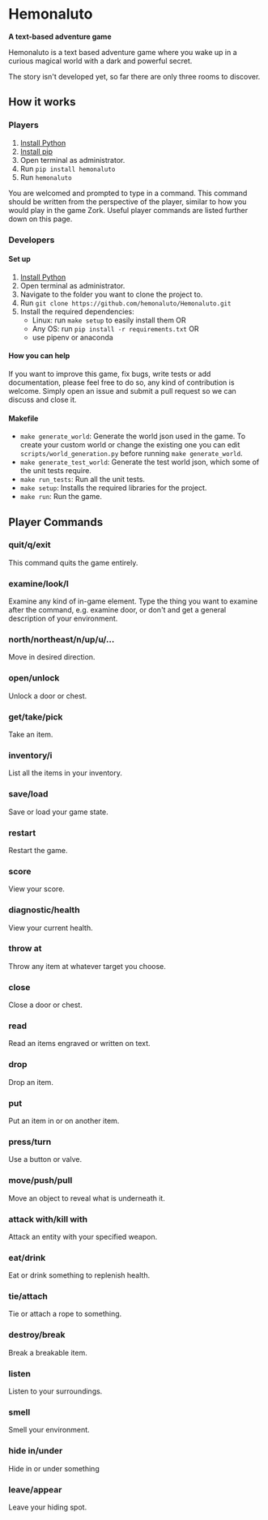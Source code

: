 # Hemonaluto
**A text-based adventure game**

Hemonaluto is a text based adventure game where you wake up in a curious magical world with a dark and powerful secret.

The story isn't developed yet, so far there are only three rooms to discover.

## How it works

### Players

1. [Install Python](https://www.python.org/downloads/)
2. [Install pip](https://monovm.com/blog/how-to-install-pip-on-windows-linux/)
3. Open terminal as administrator.
4. Run ```pip install hemonaluto```
5. Run ```hemonaluto```

You are welcomed and prompted to type in a command. This command should be written from the perspective of the player, similar to how you would play in the game Zork. Useful player commands are listed further down on this page.

### Developers

#### Set up
1. [Install Python](https://www.python.org/downloads/)
2. Open terminal as administrator.
3. Navigate to the folder you want to clone the project to.
4. Run ```git clone https://github.com/hemonaluto/Hemonaluto.git```
5. Install the required dependencies:
   - Linux: run ```make setup``` to easily install them OR
   - Any OS: run ```pip install -r requirements.txt``` OR
   - use pipenv or anaconda

#### How you can help
If you want to improve this game, fix bugs, write tests or add documentation, please feel free to do so, any kind of contribution is welcome. Simply open an issue and submit a pull request so we can discuss and close it.

#### Makefile
- ```make generate_world```:
Generate the world json used in the game. To create your custom world or change the existing one you can edit ```scripts/world_generation.py``` before running ```make generate_world```.
- ```make generate_test_world```:
Generate the test world json, which some of the unit tests require.
- ```make run_tests```:
Run all the unit tests.
- ```make setup```:
Installs the required libraries for the project.
- ```make run```:
Run the game.

## Player Commands
### quit/q/exit
This command quits the game entirely.
### examine/look/l
Examine any kind of in-game element. Type the thing you want to examine after the command, e.g. examine door, or don't and get a general description of your environment.
### north/northeast/n/up/u/...
Move in desired direction.
### open/unlock
Unlock a door or chest.
### get/take/pick
Take an item.
### inventory/i
List all the items in your inventory.
### save/load
Save or load your game state.
### restart
Restart the game.
### score
View your score.
### diagnostic/health
View your current health.
### throw at
Throw any item at whatever target you choose.
### close
Close a door or chest.
### read
Read an items engraved or written on text.
### drop
Drop an item.
### put
Put an item in or on another item.
### press/turn
Use a button or valve.
### move/push/pull
Move an object to reveal what is underneath it.
### attack with/kill with
Attack an entity with your specified weapon.
### eat/drink
Eat or drink something to replenish health.
### tie/attach
Tie or attach a rope to something.
### destroy/break
Break a breakable item.
### listen
Listen to your surroundings.
### smell
Smell your environment.
### hide in/under
Hide in or under something
### leave/appear
Leave your hiding spot.
